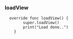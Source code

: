 ### loadView
```
  override func loadView() {
        super.loadView()
        print("Load done..")
    }
    
```
